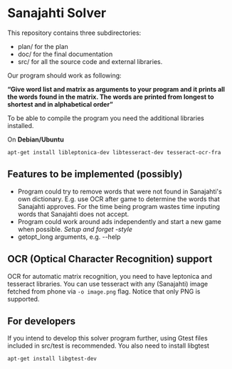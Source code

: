 # Sanajahti Solver

This repository contains three subdirectories:

* plan/ for the plan 
* doc/  for the final documentation
* src/  for all the source code and external libraries.

Our program should work as following:

**“Give word list and matrix as arguments to your program and it prints all the words found in
the matrix. The words are printed from longest to shortest and in alphabetical order”**

To be able to compile the program you need the additional libraries installed.

On **Debian/Ubuntu**

```
apt-get install libleptonica-dev libtesseract-dev tesseract-ocr-fra 
```

## Features to be implemented (possibly)

- Program could try to remove words that were not found in Sanajahti's own dictionary. E.g. use OCR after game to determine the words that Sanajahti approves.
	For the time being program wastes time inputing words that Sanajahti does not accept.
- Program could work around ads independently and start a new game when possible. _Setup and forget -style_
- getopt_long arguments, e.g. --help


## OCR (Optical Character Recognition) support

OCR for automatic matrix recognition, you need to have leptonica and tesseract libraries.
You can use tesseract with any (Sanajahti) image fetched from phone via ```-o image.png``` flag. Notice that only PNG is supported.

## For developers

If you intend to develop this solver program further, using Gtest files included in src/test is recommended.
You also need to install libgtest
```
apt-get install libgtest-dev
```
